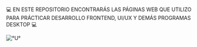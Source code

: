 💻 EN ESTE REPOSITORIO ENCONTRARÁS LAS PÁGINAS WEB QUE UTILIZO PARA PRÁCTICAR DESARROLLO FRONTEND, UI/UX Y DEMÁS PROGRAMAS DESKTOP 💻

![°U°](https://github.com/RomanB75/Practicas-web/assets/143235576/582b5d66-f404-4ffb-afea-6e2d61444a15)
